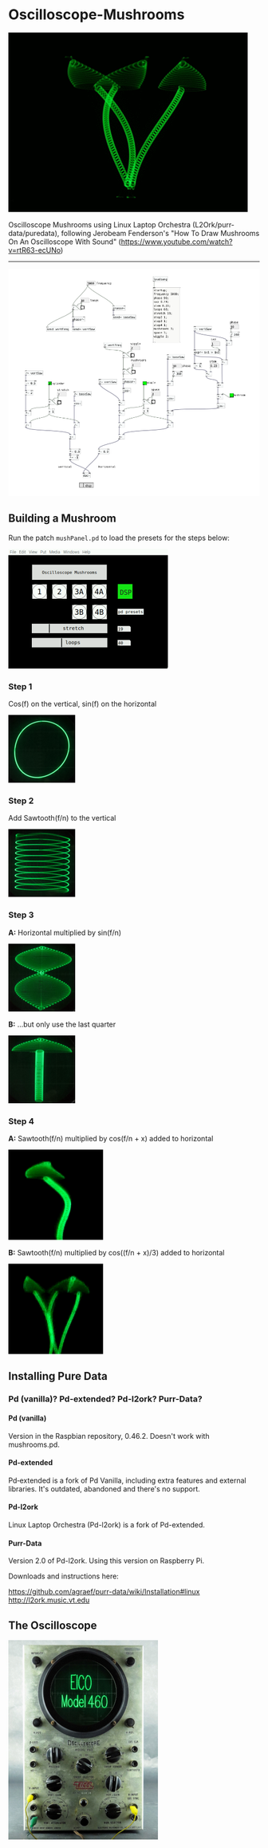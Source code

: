 # Oscilloscope-Mushrooms
![](/Images/20TQNI~X.GIF)

Oscilloscope Mushrooms using Linux Laptop Orchestra (L2Ork/purr-data/puredata), following Jerobeam Fenderson's "How To Draw Mushrooms On An Oscilloscope With Sound" (https://www.youtube.com/watch?v=rtR63-ecUNo)

---

![Overview](/Images/mushrooms.png)

## Building a Mushroom

Run the patch `mushPanel.pd` to load the presets for the steps below:

![mushPanel](/Images/screen.png)

### Step 1
Cos(f) on the vertical, sin(f) on the horizontal

![Step1](/Images/step1.png)

### Step 2
Add Sawtooth(f/n) to the vertical

![Step2](/Images/step2.png)

### Step 3
**A:** Horizontal multiplied by sin(f/n)

![Step3a](/Images/step3a.png)

**B:** ...but only use the last quarter

![Step3b](/Images/step3b.png)

### Step 4
**A:** Sawtooth(f/n) multiplied by cos(f/n + x) added to horizontal

![Step4a](/Images/MVI_1803-90.gif)

**B:** Sawtooth(f/n) multiplied by cos((f/n + x)/3) added to horizontal

![Step4b](/Images/MVI_1804-90.gif)

## Installing Pure Data

### Pd (vanilla)? Pd-extended? Pd-l2ork? Purr-Data?

#### Pd (vanilla)
Version in the Raspbian repository, 0.46.2.  Doesn't work with mushrooms.pd.

#### Pd-extended
Pd‐extended is a fork of Pd Vanilla, including extra features and external libraries. It's outdated, abandoned and there's no support.

#### Pd-l2ork
Linux Laptop Orchestra (Pd-l2ork) is a fork of Pd-extended. 

#### Purr-Data
Version 2.0 of Pd-l2ork.  Using this version on Raspberry Pi.


Downloads and instructions here: 

https://github.com/agraef/purr-data/wiki/Installation#linux<br>
http://l2ork.music.vt.edu

## The Oscilloscope
![EICO](/Images/EICO.png)
